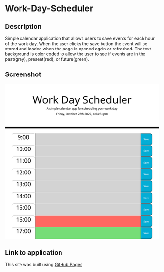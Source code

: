 # Work-Day-Scheduler

## Description

Simple calendar application that allows users to save events for each hour of the work day. When the user clicks the save button the event will be stored and loaded when the page is opened again or refreshed. The text background is color coded to allow the user to see if events are in the past(grey), present(red), or future(green).

## Screenshot

![Screenshot of application](./assets/Images/Work-Day-Scheduler-screenshot.png)

## Link to application

This site was built using [GitHub Pages](https://ryan-m-taylor.github.io/Work-Day-Scheduler/)